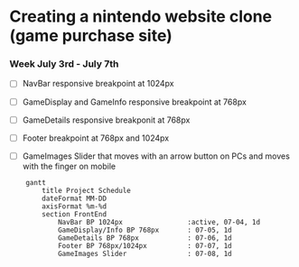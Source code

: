 # Creating a nintendo website clone (game purchase site)

### Week July 3rd - July 7th
- [ ] NavBar responsive breakpoint at 1024px
- [ ] GameDisplay and GameInfo responsive breakpoint at 768px
- [ ] GameDetails responsive breakponit at 768px 
- [ ] Footer breakpoint at 768px and 1024px
- [ ] GameImages Slider that moves with an arrow button on PCs and moves with the finger on mobile



```mermaid
    gantt
        title Project Schedule
        dateFormat MM-DD
        axisFormat %m-%d
        section FrontEnd
            NavBar BP 1024px                :active, 07-04, 1d
            GameDisplay/Info BP 768px       : 07-05, 1d
            GameDetails BP 768px            : 07-06, 1d
            Footer BP 768px/1024px          : 07-07, 1d
            GameImages Slider               : 07-08, 1d
```